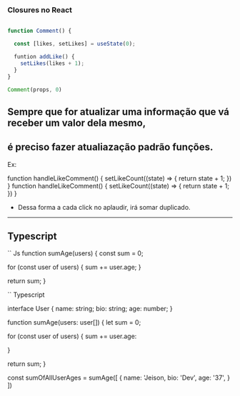 ### Closures no React

```js

function Comment() {

  const [likes, setLikes] = useState(0);

  funtion addLike() {
    setLikes(likes + 1);
  }
}

Comment(props, 0)
```

## Sempre que for atualizar uma informação que vá receber um valor dela mesmo,

## é preciso fazer atualiazação padrão funções.

Ex:

function handleLikeComment() {
setLikeCount((state) => {
return state + 1;
})
}
function handleLikeComment() {
setLikeCount((state) => {
return state + 1;
})
}

- Dessa forma a cada click no aplaudir, irá somar duplicado.

---

## Typescript

`` Js
function sumAge(users) {
const sum = 0;

for (const user of users) {
sum += user.age;
}

return sum;
}

`` Typescript

interface User {
name: string;
bio: string;
age: number;
}

function sumAge(users: user[]) {
let sum = 0;

for (const user of users) {
sum += user.age:

}

return sum;
}

const sumOfAllUserAges = sumAge([
{
name: 'Jeison,
bio: 'Dev',
age: '37',
}
])
